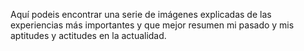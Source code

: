 Aquí podeis encontrar una serie de imágenes explicadas de las experiencias más importantes y que mejor resumen mi pasado y mis aptitudes y actitudes en la actualidad.



